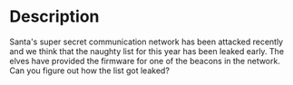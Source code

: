 # Description

Santa's super secret communication network has been attacked recently and we think that the naughty list for this year has been leaked early. The elves have provided the firmware for one of the beacons in the network. Can you figure out how the list got leaked?
